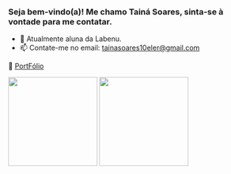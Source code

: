 ### Seja bem-vindo(a)! Me chamo Tainá Soares, sinta-se à vontade para me contatar.



- 🌱 Atualmente aluna da Labenu.
- 📫 Contate-me no email: tainasoares10eler@gmail.com
<p>🔗 <a href="https://offbeat-record.surge.sh/" target="_blank"> PortFólio </a>  </p>

<div>
  <img height="180em" src="https://github-readme-stats.vercel.app/api?username=TainaSoares&show_icons=true&theme=dark&include_all_commits=true&count_private=true"/>
  <img height="180em" src="https://github-readme-stats.vercel.app/api/top-langs/?username=TainaSoares&layout=compact&theme=dark"/>
</div>
